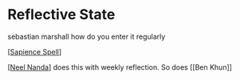 # Reflective State

sebastian marshall
how do you enter it regularly

[[Sapience Spell]]

[[Neel Nanda]] does this with weekly reflection. So does [[Ben Khun]]


[//begin]: # "Autogenerated link references for markdown compatibility"
[Sapience Spell]: sapience-spell "Sapience Spell"
[Neel Nanda]: neel-nanda "Neel Nanda"
[//end]: # "Autogenerated link references"